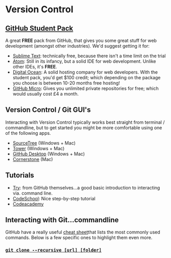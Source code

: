 # Version Control

## [GitHub Student Pack](https://education.github.com/pack)
A great __FREE__ pack from GitHub, that gives you some great stuff for web development (amongst other industries). We'd suggest getting it for:

* [Sublime Text](http://www.sublimetext.com/): technically free, because there isn't a time limit on the trial
* [Atom](https://atom.io/): Still in its infancy, but a solid IDE for web development. Unlike other IDEs, it's __FREE__.
* [Digital Ocean](https://www.digitalocean.com/): A solid hosting company for web developers. With the student pack, you'd get $100 credit; which depending on the package you choose is between 10-20 months free hosting!
* [GitHub Micro](https://github.com/): Gives you unlimited private repositories for free; which would usually cost £4 a month.

## Version Control / Git GUI's
Interacting with Version Control typically works best straight from terminal / commandline, but to get started you might be more comfortable using one of the following apps.

* [SourceTree](http://www.sourcetreeapp.com/) (Windows + Mac)
* [Tower](https://www.git-tower.com/) (Windows + Mac)
* [GitHub Desktop](https://desktop.github.com/) (Windows + Mac)
* [Cornerstone](https://cornerstone.assembla.com/) (Mac)

## Tutorials
* [Try](https://try.github.io/levels/1/challenges/1): from GitHub themselves...a good basic introduction to interacting via. command line.
* [CodeSchool](https://www.codeschool.com/courses/git-real): Nice step-by-step tutorial
* [Codeacademy](https://www.codecademy.com/learn/learn-git)

## Interacting with Git...commandline

GitHub have a really useful [cheat sheet](https://services.github.com/on-demand/downloads/github-git-cheat-sheet.pdf)that lists the most commonly used commands. Below is a few specific ones to highlight them even more.

### [`git clone --recursive [url] [folder]`](https://git-scm.com/docs/git-clone)